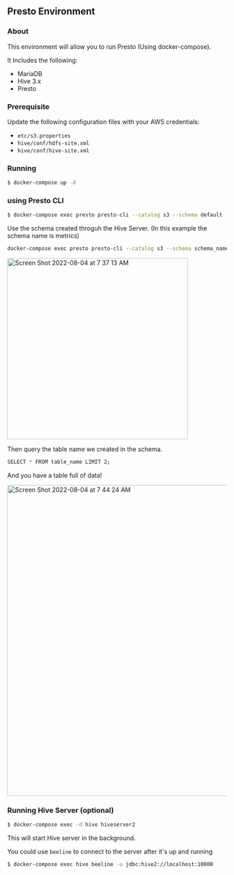 ## Presto Environment

### About

This environment will allow you to run Presto (Using docker-compose).
 
It Includes the following:

   * MariaDB
   * Hive 3.x 
   * Presto

### Prerequisite
 
Update the following configuration files with your AWS credentials:

* `etc/s3.properties`
* `hive/conf/hdfs-site.xml`
* `hive/conf/hive-site.xml`

### Running

```sh
$ docker-compose up -d
```

### using Presto CLI

```sh
$ docker-compose exec presto presto-cli --catalog s3 --schema default
```
Use the schema created throguh the Hive Server. (In this example the schema name is metrics)

```sh
docker-compose exec presto presto-cli --catalog s3 --schema schema_name 
```

<img width="415" alt="Screen Shot 2022-08-04 at 7 37 13 AM" src="https://user-images.githubusercontent.com/89415386/182874581-184fb8a1-7370-43fa-a4de-fe96dffaaf6b.png">

Then query the table name we created in the schema.

```sh
SELECT * FROM table_name LIMIT 2;
```
And you have a table full of data! 

<img width="712" alt="Screen Shot 2022-08-04 at 7 44 24 AM" src="https://user-images.githubusercontent.com/89415386/182876227-bcd3b766-87aa-4dcc-a144-d30f11c055f3.png">


### Running Hive Server (optional)

```sh
$ docker-compose exec -d hive hiveserver2 
```

This will start Hive server in the background.

You could use `beeline` to connect to the server after it's up and running

```sh
$ docker-compose exec hive beeline -u jdbc:hive2://localhost:10000
```
